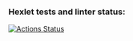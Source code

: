 ### Hexlet tests and linter status:
[![Actions Status](https://github.com/waynecs16-glitch/data-analytics-project-96/actions/workflows/hexlet-check.yml/badge.svg)](https://github.com/waynecs16-glitch/data-analytics-project-96/actions)